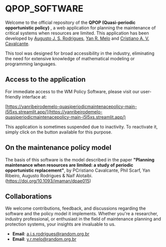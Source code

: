 # QPOP_SOFTWARE

Welcome to the official repository of the **QPOP (Quasi-periodic opportunistic policy)** , a web application for planning the maintenance of critical systems when resources are limited. This application has been developed by [Augusto J. S. Rodrigues](https://orcid.org/0000-0002-7042-9270), [Yan R. Melo](https://orcid.org/0000-0001-6487-8742) and [Cristiano A. V. Cavalcante](https://orcid.org/0000-0003-1466-656X).

This tool was designed for broad accessibility in the industry, eliminating the need for extensive knowledge of mathematical modeling or programming languages.

## Access to the application

For immediate access to the WM Policy Software, please visit our user-friendly interface at:

[https://yanribeirodemelo-quasiperiodicmaintenacepolicy-main-i5l5xs.streamlit.app/](https://yanribeirodemelo-quasiperiodicmaintenacepolicy-main-i5l5xs.streamlit.app/)

This application is sometimes suspended due to inactivity. To reactivate it, simply click on the button available for this purpose.

## On the maintenance policy model

The basis of this software is the model described in the paper **"Planning maintenance when resources are limited: a study of periodic opportunistic replacement"**, by PCristiano Cavalcante, Phil Scarf, Yan Ribeiro, Augusto Rodrigues & Naif Alotaibi. (https://doi.org/10.1093/imaman/dpae015)

## Collaborations

We welcome contributions, feedback, and discussions regarding the software and the policy model it implements. Whether you're a researcher, industry professional, or enthusiast in the field of maintenance planning and protection systems, your insights are invaluable to us.

- **Email**: a.j.s.rodrigues@random.org.br
- **Email**: y.r.melo@random.org.br
